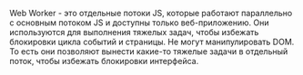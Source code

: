 Web Worker - это отдельные потоки JS, которые работают параллельно с основным потоком JS и доступны только веб-приложению. Они используются для выполнения тяжелых задач, чтобы избежать блокировки цикла событий и страницы. Не могут манипулировать DOM. То есть они позволяют вынести какие-то тяжелые задачи в отдельный поток, чтобы избежать блокировки интерфейса.